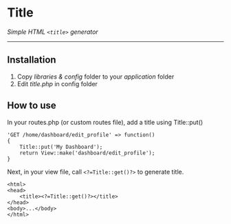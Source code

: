 # Title

*Simple HTML `<title>` generator*


****

## Installation
1. Copy *libraries & config* folder to your *application* folder
2. Edit *title.php* in config folder

## How to use
In your routes.php (or custom routes file), add a title using Title::put()

    'GET /home/dashboard/edit_profile' => function()
    {
        Title::put('My Dashboard');
        return View::make('dashboard/edit_profile');
    }


Next, in your view file, call `<?=Title::get()?>` to generate title.

    <html>
    <head>
        <title><?=Title::get()?></title>
    </head>
    <body>...</body>
    </html>



